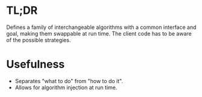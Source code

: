 # TL;DR

Defines a family of interchangeable algorithms with a common interface and goal, making them swappable at run time.
The client code has to be aware of the possible strategies.

# Usefulness

- Separates "what to do" from "how to do it".
- Allows for algorithm injection at run time.
